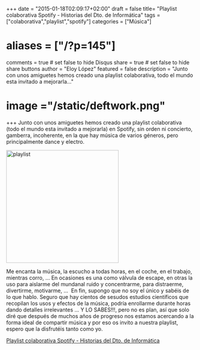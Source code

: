 +++
date = "2015-01-18T02:09:17+02:00"
draft = false
title= "Playlist colaborativa Spotify - Historias del Dto. de Informática"
tags = ["colaborativa","playlist","spotify"]
categories = ["Música"]
# aliases = ["/?p=145"]
comments = true	# set false to hide Disqus
share = true	# set false to hide share buttons
author = "Eloy López"
featured = false
description = "Junto con unos amiguetes hemos creado una playlist colaborativa, todo el mundo esta invitado a mejorarla..."
# image ="/static/deftwork.png"
+++
Junto con unos amiguetes hemos creado una playlist colaborativa (todo el mundo esta invitado a mejorarla) en Spotify, sin orden ni concierto, gamberra, incoherente, en la que hay música de varios géneros, pero principalmente dance y electro.

[<img class="aligncenter size-full wp-image-146" src="/images/playlist.jpg" alt="playlist" width="300" height="300" srcset="/images/playlist-150x150.jpg 150w, /images/playlist.jpg 300w" sizes="(max-width: 300px) 100vw, 300px" />][1]

Me encanta la música, la escucho a todas horas, en el coche, en el trabajo, mientras corro, &#8230; En ocasiones es una como válvula de escape, en otras la uso para aislarme del mundanal ruido y concentrarme, para distraerme, divertirme, motivarme, &#8230;  En fin, supongo que no soy el único y sabéis de lo que hablo. Seguro que hay cientos de sesudos estudios científicos que recopilan los usos y efectos de la música, podría enrollarme durante horas dando detalles irrelevantes &#8230; Y LO SABES!!!, pero no es plan, así que solo diré que después de muchos años de progreso nos estamos acercando a la forma ideal de compartir música y por eso os invito a nuestra playlist, espero que la disfrutéis tanto como yo.

<a title="Playlist colaborativa Spotify - Historias del Dto. de Informática" href="http://open.spotify.com/user/fliptoret/playlist/3gcjsZqNyRwNqyGDlnlG8Z" target="_blank">Playlist colaborativa Spotify - Historias del Dto. de Informática</a>

<!--[embed]https://play.spotify.com/user/fliptoret/playlist/3gcjsZqNyRwNqyGDlnlG8Z[/embed]

-->

 [1]: /images/playlist.jpg
